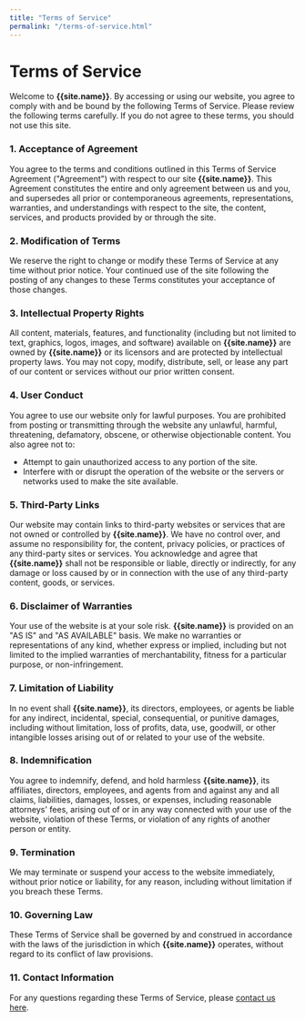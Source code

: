 ```yaml
---
title: "Terms of Service"
permalink: "/terms-of-service.html"
---
```

# Terms of Service

Welcome to **{{site.name}}**. By accessing or using our website, you agree to comply with and be bound by the following Terms of Service. Please review the following terms carefully. If you do not agree to these terms, you should not use this site.

### 1. Acceptance of Agreement
You agree to the terms and conditions outlined in this Terms of Service Agreement ("Agreement") with respect to our site **{{site.name}}**. This Agreement constitutes the entire and only agreement between us and you, and supersedes all prior or contemporaneous agreements, representations, warranties, and understandings with respect to the site, the content, services, and products provided by or through the site. 

### 2. Modification of Terms
We reserve the right to change or modify these Terms of Service at any time without prior notice. Your continued use of the site following the posting of any changes to these Terms constitutes your acceptance of those changes.

### 3. Intellectual Property Rights
All content, materials, features, and functionality (including but not limited to text, graphics, logos, images, and software) available on **{{site.name}}** are owned by **{{site.name}}** or its licensors and are protected by intellectual property laws. You may not copy, modify, distribute, sell, or lease any part of our content or services without our prior written consent.

### 4. User Conduct
You agree to use our website only for lawful purposes. You are prohibited from posting or transmitting through the website any unlawful, harmful, threatening, defamatory, obscene, or otherwise objectionable content. You also agree not to:
- Attempt to gain unauthorized access to any portion of the site.
- Interfere with or disrupt the operation of the website or the servers or networks used to make the site available.

### 5. Third-Party Links
Our website may contain links to third-party websites or services that are not owned or controlled by **{{site.name}}**. We have no control over, and assume no responsibility for, the content, privacy policies, or practices of any third-party sites or services. You acknowledge and agree that **{{site.name}}** shall not be responsible or liable, directly or indirectly, for any damage or loss caused by or in connection with the use of any third-party content, goods, or services.

### 6. Disclaimer of Warranties
Your use of the website is at your sole risk. **{{site.name}}** is provided on an "AS IS" and "AS AVAILABLE" basis. We make no warranties or representations of any kind, whether express or implied, including but not limited to the implied warranties of merchantability, fitness for a particular purpose, or non-infringement.

### 7. Limitation of Liability
In no event shall **{{site.name}}**, its directors, employees, or agents be liable for any indirect, incidental, special, consequential, or punitive damages, including without limitation, loss of profits, data, use, goodwill, or other intangible losses arising out of or related to your use of the website.

### 8. Indemnification
You agree to indemnify, defend, and hold harmless **{{site.name}}**, its affiliates, directors, employees, and agents from and against any and all claims, liabilities, damages, losses, or expenses, including reasonable attorneys' fees, arising out of or in any way connected with your use of the website, violation of these Terms, or violation of any rights of another person or entity.

### 9. Termination
We may terminate or suspend your access to the website immediately, without prior notice or liability, for any reason, including without limitation if you breach these Terms.

### 10. Governing Law
These Terms of Service shall be governed by and construed in accordance with the laws of the jurisdiction in which **{{site.name}}** operates, without regard to its conflict of law provisions.

### 11. Contact Information
For any questions regarding these Terms of Service, please [contact us here]({{site.baseurl}}/contact.html).
